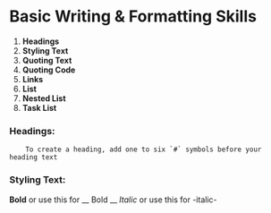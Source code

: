 # Basic Writing & Formatting Skills

1. **Headings**
2. **Styling Text**
3. **Quoting Text**
4. **Quoting Code**
5. **Links**
6. **List**
7. **Nested List**
8. **Task List**

### Headings:
        To create a heading, add one to six `#` symbols before your heading text
        
### Styling Text:
        
  **Bold** or use this for __ Bold __
  *Italic* or use this for -italic-

